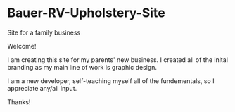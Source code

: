 # Bauer-RV-Upholstery-Site
Site for a family business

Welcome!

I am creating this site for my parents' new business. I created all of the inital branding as my main line of work is graphic design.

I am a new developer, self-teaching myself all of the fundementals, so I appreciate any/all input.

Thanks!
